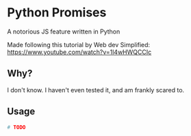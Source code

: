 # Python Promises

A notorious JS feature written in Python

Made following this tutorial by Web dev Simplified:
https://www.youtube.com/watch?v=1l4wHWQCCIc

## Why?

I don't know. I haven't even tested it, and am frankly scared to.

## Usage

```python
# TODO
```